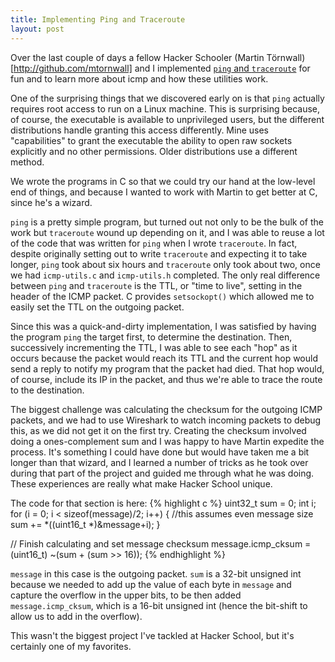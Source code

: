 ```yaml
---
title: Implementing Ping and Traceroute
layout: post
---
```


Over the last couple of days a fellow Hacker Schooler (Martin Törnwall)[http://github.com/mtornwall] and I implemented [`ping` and `traceroute`](https://github.com/thewhitlockian/icmp-utils) for fun and to learn more about icmp and how these utilities work.

One of the surprising things that we discovered early on is that `ping` actually requires root access to run on a Linux machine. This is surprising because, of course, the executable is available to unprivileged users, but the different distributions handle granting this access differently. Mine uses "capabilities" to grant the executable the ability to open raw sockets explicitly and no other permissions. Older distributions use a different method.

We wrote the programs in C so that we could try our hand at the low-level end of things, and because I wanted to work with Martin to get better at C, since he's a wizard.

`ping` is a pretty simple program, but turned out not only to be the bulk of the work but `traceroute` wound up depending on it, and I was able to reuse a lot of the code that was written for `ping` when I wrote `traceroute`. In fact, despite originally setting out to write `traceroute` and expecting it to take longer, `ping` took about six hours and `traceroute` only took about two, once we had `icmp-utils.c` and `icmp-utils.h` completed. The only real difference between `ping` and `traceroute` is the TTL, or "time to live", setting in the header of the ICMP packet. C provides `setsockopt()` which allowed me to easily set the TTL on the outgoing packet.

Since this was a quick-and-dirty implementation, I was satisfied by having the program `ping` the target first, to determine the destination. Then, successively incrementing the TTL, I was able to see each "hop" as it occurs because the packet would reach its TTL and the current hop would send a reply to notify my program that the packet had died. That hop would, of course, include its IP in the packet, and thus we're able to trace the route to the destination.

The biggest challenge was calculating the checksum for the outgoing ICMP packets, and we had to use Wireshark to watch incoming packets to debug this, as we did not get it on the first try. Creating the checksum involved doing a ones-complement sum and I was happy to have Martin expedite the process. It's something I could have done but would have taken me a bit longer than that wizard, and I learned a number of tricks as he took over during that part of the project and guided me through what he was doing. These experiences are really what make Hacker School unique.

The code for that section is here:
{% highlight c %}
uint32_t sum = 0;
int i;
for (i = 0; i < sizeof(message)/2; i++) { 
  //this assumes even message size
  sum += *((uint16_t *)&message+i);
}

// Finish calculating and set message checksum
message.icmp_cksum = (uint16_t) ~(sum + (sum >> 16));
{% endhighlight %}

`message` in this case is the outgoing packet. `sum` is a 32-bit unsigned int because we needed to add up the value of each byte in `message` and capture the overflow in the upper bits, to be then added `message.icmp_cksum`, which is a 16-bit unsigned int (hence the bit-shift to allow us to add in the overflow).

This wasn't the biggest project I've tackled at Hacker School, but it's certainly one of my favorites.
